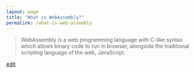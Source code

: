 ```yaml
---
layout: page
title: "What is WebAssembly?"
permalink: /what-is-web-assembly
---
```


> WebAssembly is a web programming language with C-like syntax which allows binary code to run in browser, alongside the traditional scripting language of the web, JavaScript.

<p class="edit-term"><a href="https://github.com/and-digital/tech-definitions/blob/master/definitions/front-end/web-assembly.md">edit</a></p>
